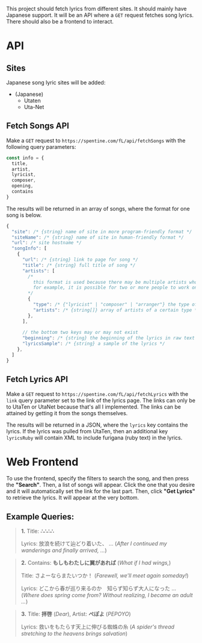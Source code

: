 This project should fetch lyrics from different sites. It should mainly have Japanese support. It will be an API where a `GET` request fetches song lyrics. There should also be a frontend to interact.

# API

## Sites

Japanese song lyric sites will be added:

- (Japanese)
  - Utaten
  - Uta-Net

## Fetch Songs API

Make a `GET` request to `https://spentine.com/fL/api/fetchSongs` with the following query parameters:

```js
const info = {
  title,
  artist,
  lyricist,
  composer,
  opening,
  contains
}
```

The results will be returned in an array of songs, where the format for one song is below.

```js
{
  "site": /* {string} name of site in more program-friendly format */
  "siteName": /* {string} name of site in human-friendly format */
  "url": /* site hostname */
  "songInfo": [
    {
      "url": /* {string} link to page for song */
      "title": /* {string} full title of song */
      "artists": [
        /*
          this format is used because there may be multiple artists who worked on the same component of a song
          for example, it is possible for two or more people to work on the composition
        */
        {
          "type": /* {"lyricist" | "composer" | "arranger"} the type of artist */
          "artists": /* {string[]} array of artists of a certain type */
        },
      ],
      
      // the bottom two keys may or may not exist
      "beginning": /* {string} the beginning of the lyrics in raw text format*/
      "lyricsSample": /* {string} a sample of the lyrics */
    },
  ]
}
```

## Fetch Lyrics API

Make a `GET` request to `https://spentine.com/fL/api/fetchLyrics` with the `link` query parameter set to the link of the lyrics page. The links can only be to UtaTen or UtaNet because that's all I implemented. The links can be attained by getting it from the songs themselves.

The results will be returned in a JSON, where the `lyrics` key contains the lyrics. If the lyrics was pulled from UtaTen, then an additional key `lyricsRuby` will contain XML to include furigana (ruby text) in the lyrics.

# Web Frontend

To use the frontend, specify the filters to search the song, and then press the **"Search"**. Then, a list of songs will appear. Click the one that you desire and it will automatically set the link for the last part. Then, click **"Get Lyrics"** to retrieve the lyrics. It will appear at the very bottom.

## Example Queries:

> **1.** Title: **∴∴∴∴**
>
> Lyrics: 放浪を続けて辿どり着いた、 ... (*After I continued my wanderings and finally arrived, ...*)

> **2.** Contains: **もしもわたしに翼があれば** (*What if I had wings,*)
> 
> Title: さよーならまたいつか！ (*Farewell, we'll meet again someday!*)
> 
> Lyrics: どこから春が巡り来るのか　知らず知らず大人になった ... (*Where does spring come from? Without realizing, I became an adult ...*)

> **3.** Title: **拝啓** (*Dear*), Artist: **ぺぽよ** (*PEPOYO*)
>
> Lyrics: 救いをもたらす天上に伸びる蜘蛛の糸 (*A spider's thread stretching to the heavens brings salvation*)